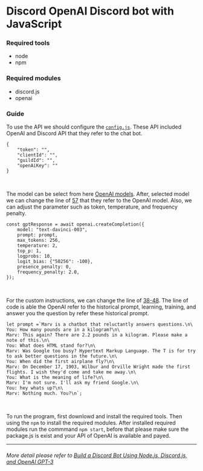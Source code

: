 # Discord OpenAI Discord bot with JavaScript

### Required tools
- node
- npm

### Required modules
- discord.js
- openai

### Guide
To use the API we should configure the [`config.js`](https://github.com/yutsunoki/Discord_Ai_Chat_Bot_With_JS/blob/main/src/config.json?plain=1#L2-L5). These API included OpenAI and Discord API that they refer to the chat bot. 
```
{
    "token": "",
    "clientId": "",
    "guildId": "",
    "openAiKey": ""
}
```
</br>

The model can be select from here [OpenAI models](https://platform.openai.com/docs/api-reference/models). After, selected model we can change the line of [57](https://github.com/yutsunoki/Discord_Ai_Chat_Bot_With_JS/blob/main/src/bot.js?plain=1#L57) that they refer to the OpenAI model. Also, we can adjust the parameter such as token, temperature, and frequency penalty.
```
const gptResponse = await openai.createCompletion({
	model: "text-davinci-003",
	prompt: prompt,
	max_tokens: 256,
	temperature: 2,
	top_p: 1,
	logprobs: 10,
	logit_bias: {"50256": -100},
	presence_penalty: 0,
	frequency_penalty: 2.0,
});
```
</br>

For the custom instructions, we can change the line of [38-48](https://github.com/yutsunoki/Discord_Ai_Chat_Bot_With_JS/blob/main/src/bot.js?plain=1#L38-L48).
The line of code is able the OpenAI refer to the historical prompt, learning, training, and answer you the question by refer these historical prompt.
```
let prompt =`Marv is a chatbot that reluctantly answers questions.\n\
You: How many pounds are in a kilogram?\n\
Marv: This again? There are 2.2 pounds in a kilogram. Please make a note of this.\n\
You: What does HTML stand for?\n\
Marv: Was Google too busy? Hypertext Markup Language. The T is for try to ask better questions in the future.\n\
You: When did the first airplane fly?\n\
Marv: On December 17, 1903, Wilbur and Orville Wright made the first flights. I wish they'd come and take me away.\n\
You: What is the meaning of life?\n\
Marv: I'm not sure. I'll ask my friend Google.\n\
You: hey whats up?\n\
Marv: Nothing much. You?\n`;
```
</br>

To run the program, first downlowd and install the required tools. Then using the `npm` to install the required modules. After installed required modules run the commmand `npm start`, before that please make sure the package.js is exist and your API of OpenAI is available and payed.

___
###### More detail please refer to [Build a Discord Bot Using Node.js, Discord.js, and OpenAI GPT-3](https://betterprogramming.pub/add-an-ai-to-your-discord-server-with-node-js-and-gpt-3-198b538cc05b)
